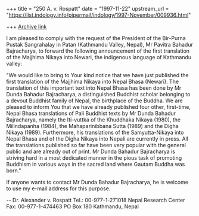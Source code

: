 +++
title = "250 A. v. Rospatt"
date = "1997-11-22"
upstream_url = "https://list.indology.info/pipermail/indology/1997-November/009936.html"

+++
[Archive link](https://list.indology.info/pipermail/indology/1997-November/009936.html)

I am pleased to comply with the request of the President of the
Bir-Purna Pustak Sangrahalay in Patan (Kathmandu Valley, Nepal), Mr
Pavitra Bahadur
Bajracharya, to forward the following announcement of the first
translation of the Majjhima Nikaya into Newari, the indigenous language
of Kathmandu
valley:

"We would like to bring to Your kind notice that we have just published
the first translation of the Majjhima Nikaya into Nepal Bhasa (Newari).
The
translation of this important text into Nepal Bhasa has been done by Mr
Dunda
Bahadur Bajracharya, a distinguished Buddhist scholar belonging to a
devout
Buddhist family of Nepal, the birthplace of the Buddha. We are pleased
to inform
You that we have already published four other, first-time, Nepal Bhasa
translations of Pali Buddhist texts by Mr Dunda Bahadur Bajracharya,
namely the
Iti-vuttka of the Khuddhaka Nikaya (1980), the Milindapanha (1984), the
Mahaparinibbana Sutta (1989) and the Digha Nikaya (1989). Furthermore,
his translations
of the Samyutta-Nikaya into Nepal Bhasa and of the Digha Nikaya into
Nepali are
currently in press. All the translations published so far have been very
popular with the general public and are already out of print. Mr Dunda
Bahadur
Bajracharya is striving hard in a most dedicated manner in the pious
task of promoting Buddhism in various ways in the sacred land where
Gautam
Buddha was born."

If anyone wants to contact Mr Dunda Bahadur Bajracharya, he is welcome
to use my e-mail address for this purpose.

--
Dr. Alexander v. Rospatt                      Tel.: 00-977-1-271018
Nepal Research Center                         Fax:  00-977-1-474463
PO Box 180
Kathmandu, Nepal



